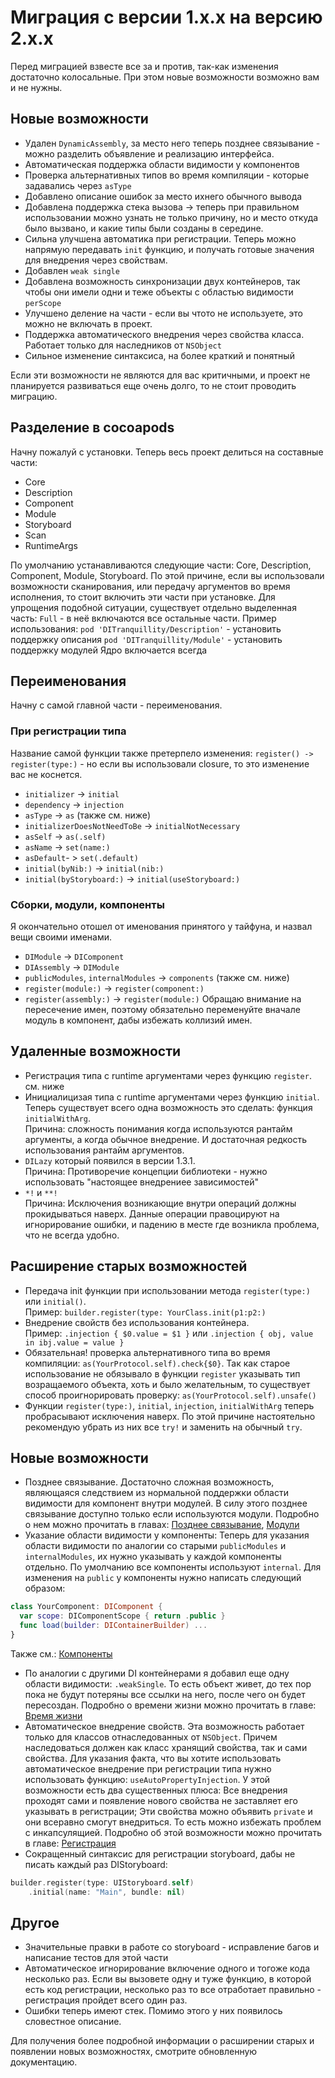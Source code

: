 # Миграция с версии 1.x.x на версию 2.x.x
Перед миграцией взвесте все за и против, так-как изменения достаточно колосальные. При этом новые возможности возможно вам и не нужны.

## Новые возможности
* Удален `DynamicAssembly`, за место него теперь позднее связывание - можно разделить объявление и реализацию интерфейса.
* Автоматическая поддержка области видимости у компонентов
* Проверка альтернативных типов во время компиляции - которые задавались через `asType`
* Добавлено описание ошибок за место ихнего обычного вывода
* Добавлена поддержка стека вызова -> теперь при правильном использовании можно узнать не только причину, но и место откуда было вызвано, и какие типы были созданы в середине.
* Сильна улучшена автоматика при регистрации. Теперь можно напрямую передавать `init` функцию, и получать готовые значения для внедрения через свойствам.
* Добавлен `weak single`
* Добавлена возможность синхронизации двух контейнеров, так чтобы они имели одни и теже объекты с областью видимости `perScope`
* Улучшено деление на части - если вы чтото не используете, это можно не включать в проект.
* Поддержка автоматического внедрения через свойства класса. Работает только для наследников от `NSObject`
* Сильное изменение синтаксиса, на более краткий и понятный

Если эти возможности не являются для вас критичными, и проект не планируется развиваться еще очень долго, то не стоит проводить миграцию.

## Разделение в cocoapods
Начну пожалуй с установки. Теперь весь проект делиться на составные части:
* Core
* Description
* Component
* Module
* Storyboard
* Scan
* RuntimeArgs

По умолчанию устанавливаются следующие части: Core, Description, Component, Module, Storyboard.
По этой причине, если вы использовали возможности сканирования, или передачу аргументов во время исполнения, то стоит включить эти части при установке.
Для упрощения подобной ситуации, существует отдельно выделенная часть: `Full` - в неё включаются все остальные части.
Пример использования:
`pod 'DITranquillity/Description'` - установить поддержку описания
`pod 'DITranquillity/Module'` - установить поддержку модулей
Ядро включается всегда

## Переименования
Начну с самой главной части - переименования.
### При регистрации типа
Название самой функции также претерпело изменения: `register() -> register(type:)` - но если вы использовали closure, то это изменение вас не коснется. 
* `initializer` -> `initial`
* `dependency` -> `injection`
* `asType` -> `as` (также см. ниже)
* `initializerDoesNotNeedToBe` -> `initialNotNecessary`
* `asSelf` -> `as(.self)`
* `asName` -> `set(name:)`
* `asDefault`- > `set(.default)`
* `initial(byNib:)` -> `initial(nib:)`
* `initial(byStoryboard:)` -> `initial(useStoryboard:)`

### Сборки, модули, компоненты
Я окончательно отошел от именования принятого у тайфуна, и назвал вещи своими именами.
* `DIModule` -> `DIComponent`
* `DIAssembly` -> `DIModule`
* `publicModules`, `internalModules` -> `components` (также см. ниже)
* `register(module:)` -> `register(component:)`
* `register(assembly:)` -> `register(module:)`
Обращаю внимание на пересечение имен, поэтому обязательно переменуйте вначале модуль в компонент, дабы избежать коллизий имен.

## Удаленные возможности
* Регистрация типа с runtime аргументами через функцию `register`. см. ниже
* Инициалицизая типа с runtime аргументами через функцию `initial`.
Теперь существует всего одна возможность это сделать: функция `initialWithArg`.  
Причина: сложность понимания когда используются рантайм аргументы, а когда обычное внедрение. И достаточная редкость использования рантайм аргументов.
* `DILazy` который появился в версии 1.3.1.  
Причина: Противоречие концепции библиотеки - нужно использовать "настоящее внедрениее зависимостей"
* `*!` и `**!`  
Причина: Исключения возникающие внутри операций должны прокидываться наверх. Данные операции правоцируют на игнорирование ошибки, и падению в месте где возникла проблема, что не всегда удобно.

## Расширение старых возможностей
* Передача init функции при использовании метода `register(type:)` или `initial()`.  
Пример: `builder.register(type: YourClass.init(p1:p2:)`
* Внедрение свойств без использования контейнера.  
Пример: `.injection { $0.value = $1 }` или `.injection { obj, value in ibj.value = value }`
* Обязательная! проверка альтернативного типа во время компиляции: `as(YourProtocol.self).check{$0}`. Так как старое использование не обязывало в функции `register` указывать тип возращаемого объекта, хоть и было желательным, то существует способ проигнорировать проверку: `as(YourProtocol.self).unsafe()`
* Функции `register(type:)`, `initial`, `injection`, `initialWithArg` теперь пробрасывают исключения наверх. По этой причине настоятельно рекомендую убрать из них все `try!` и заменить на обычный `try`.

## Новые возможности
* Позднее связывание. Достаточно сложная возможность, являющаяся следствием из нормальной поддержки области видимости для компонент внутри модулей. В силу этого позднее связывание доступно только если используются модули. Подробно о нем можно прочитать в главах: [Позднее связывание](lateBinding.md), [Модули](module.md)
* Указание области видимости у компоненты: Теперь для указания области видимости по аналогии со старыми `publicModules` и `internalModules`, их нужно указывать у каждой компоненты отдельно. По умолчанию все компоненты используют `internal`. Для изменения на `public` у компоненты нужно написать следующий образом:  
```swift
class YourComponent: DIComponent {
  var scope: DIComponentScope { return .public }
  func load(builder: DIContainerBuilder) ...
}
```
Также см.: [Компоненты](component.md)
* По аналогии с другими DI контейнерами я добавил еще одну области видимости: `.weakSingle`. То есть объект живет, до тех пор пока не будут потеряны все ссылки на него, после чего он будет пересоздан. Подробно о времени жизни можно прочитать в главе: [Время жизни](lifetime.md)
* Автоматическое внедрение свойств. Эта возможность работает только для классов отнаследованных от `NSObject`. Причем наследоваться должен как класс хранящий свойства, так и сами свойства. Для указания факта, что вы хотите использовать автоматическое внедрение при регистрации типа нужно использовать функцию: `useAutoPropertyInjection`. У этой возможности есть два существенных плюса: Все внедрения проходят сами и появление нового свойства не заставляет его указывать в регистрации; Эти свойства можно объявить `private` и они всеравно смогут внедриться. То есть можно избежать проблем с инкапсулящией. Подробно об этой возможности можно прочитать в главе: [Регистрация](registration.md)
* Сокращенный синтаксис для регистрации storyboard, дабы не писать каждый раз DIStoryboard:
```swift
builder.register(type: UIStoryboard.self)
    .initial(name: "Main", bundle: nil)
```

## Другое
* Значительные правки в работе со storyboard - исправление багов и написание тестов для этой части
* Автоматическое игнорирование включение одного и тогоже кода несколько раз. Если вы вызовете одну и туже функцию, в которой есть код регистрации, несколько раз то все отработает правильно - регистрация пройдет всего один раз.
* Ошибки теперь имеют стек. Помимо этого у них появилось словестное описание.

Для получения более подробной информации о расширении старых и появлении новых возможностях, смотрите обновленную документацию.
